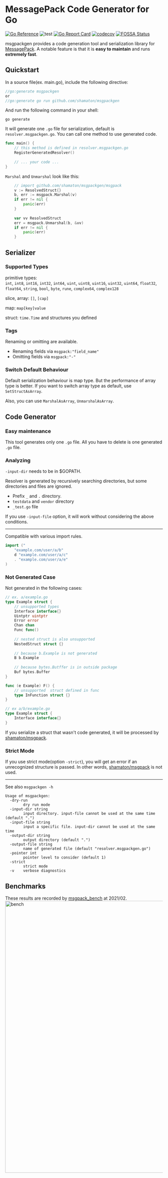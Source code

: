 # MessagePack Code Generator for Go

[![Go Reference](https://pkg.go.dev/badge/github.com/shamaton/msgpackgen.svg)](https://pkg.go.dev/github.com/shamaton/msgpackgen)
![test](https://github.com/shamaton/msgpackgen/workflows/test/badge.svg)
[![Go Report Card](https://goreportcard.com/badge/github.com/shamaton/msgpackgen)](https://goreportcard.com/report/github.com/shamaton/msgpackgen)
[![codecov](https://codecov.io/gh/shamaton/msgpackgen/branch/main/graph/badge.svg?token=K7M3778X7C)](https://codecov.io/gh/shamaton/msgpackgen)
[![FOSSA Status](https://app.fossa.com/api/projects/git%2Bgithub.com%2Fshamaton%2Fmsgpackgen.svg?type=shield)](https://app.fossa.com/projects/git%2Bgithub.com%2Fshamaton%2Fmsgpackgen?ref=badge_shield)

msgpackgen provides a code generation tool and serialization library for [MessagePack](http://msgpack.org/). 
A notable feature is that it is **easy to maintain** and runs **extremely fast**.

## Quickstart
In a source file(ex. main.go), include the following directive:

```go
//go:generate msgpackgen
or
//go:generate go run github.com/shamaton/msgpackgen
```

And run the following command in your shell:

```shell
go generate
```

It will generate one `.go` file for serialization, default is `resolver.msgpackgen.go`.
You can call one method to use generated code.

```go
func main() {
	// this method is defined in resolver.msgpackgen.go
	RegisterGeneratedResolver()
	
	// ... your code ...
}
```

`Marshal` and `Unmarshal` look like this:
```go
    // import github.com/shamaton/msgpackgen/msgpack
    v := ResolvedStruct{}
    b, err := msgpack.Marshal(v)
    if err != nil {
        panic(err)
    }
    
    var vv ResolvedStruct
    err = msgpack.Unmarshal(b, &vv)
    if err != nil {
        panic(err)
    }
```

## Serializer
### Supported Types
primitive types:  
`int`, `int8`, `int16`, `int32`, `int64`,
`uint`, `uint8`, `uint16`, `uint32`, `uint64`,
`float32`, `float64`, `string`, `bool`, `byte`, `rune`,
`complex64`, `complex128`

slice, array: `[]`, `[cap]`

map: `map[key]value`

struct: `time.Time` and structures you defined

### Tags
Renaming or omitting are available.

* Renaming fields via `msgpack:"field_name"`
* Omitting fields via `msgpack:"-"`


### Switch Default Behaviour
Default serialization behaviour is map type. But the performance of array type is better.
If you want to switch array type as default, use `SetStructAsArray`.

Also, you can use `MarshalAsArray`, `UnmarshalAsArray`.

## Code Generator
### Easy maintenance
This tool generates only one `.go` file.
All you have to delete is one generated `.go` file. 

### Analyzing
`-input-dir` needs to be in $GOPATH.

Resolver is generated by recursively searching directories,
but some directories and files are ignored.
* Prefix `_` and `.` directory.
* `testdata` and `vendor` directory
* `_test.go` file

If you use `-input-file` option, it will work without considering the above conditions.

---

Compatible with various import rules.

```go
import ("
	"example.com/user/a/b"
	d "example.com/user/a/c"
	. "example.com/user/a/e"
)
```

### Not Generated Case
Not generated in the following cases:

```go
// ex. a/example.go
type Example struct {
	// unsupported types
	Interface interface{}
	Uintptr uintptr
	Error error
	Chan chan
	Func func()
	
	// nested struct is also unsupported
	NestedStruct struct {}
	
	// because b.Example is not generated
	B b.Example
	
	// because bytes.Butffer is in outside package
	Buf bytes.Buffer
}

func (e Example) F() {
	// unsupported  struct defined in func
	type InFunction struct {}
}

// ex a/b/example.go
type Example struct {
	Interface interface{}
}
```
If you serialize a struct that wasn't code generated, it will be processed by [shamaton/msgpack](https://github.com/shamaton/msgpack).

### Strict Mode
If you use strict mode(option `-strict`), you will get an error if an unrecognized structure is passed.
In other words,  [shamaton/msgpack](https://github.com/shamaton/msgpack) is not used.

---

See also `msgpackgen -h`
```shell
Usage of msgpackgen:
  -dry-run
        dry run mode
  -input-dir string
        input directory. input-file cannot be used at the same time (default ".")
  -input-file string
        input a specific file. input-dir cannot be used at the same time
  -output-dir string
        output directory (default ".")
  -output-file string
        name of generated file (default "resolver.msgpackgen.go")
  -pointer int
        pointer level to consider (default 1)
  -strict
        strict mode
  -v    verbose diagnostics
```

## Benchmarks

These results are recorded by [msgpack_bench](https://github.com/shamaton/msgpack_bench) at 2021/02.
<img width="866" alt="bench" src="https://user-images.githubusercontent.com/4637556/107843994-23439e00-6e13-11eb-9303-296be7c24282.png">